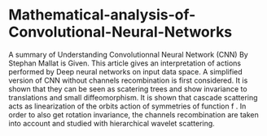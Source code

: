 # Mathematical-analysis-of-Convolutional-Neural-Networks
A summary of Understanding Convolutionnal Neural Network (CNN) By Stephan Mallat is Given. This article gives an 
interpretation of actions performed by Deep neural networks on input data space. A simplified version of CNN without 
channels recombination is first considered. It is shown that they can be seen as scatering trees and show invariance to 
translations and small diffeomorphism. It is shown that cascade scattering acts as linearization of the orbits action of 
symmetries of function f . In order to also get rotation invariance, the channels recombination are taken into account and 
studied with hierarchical wavelet scattering.
